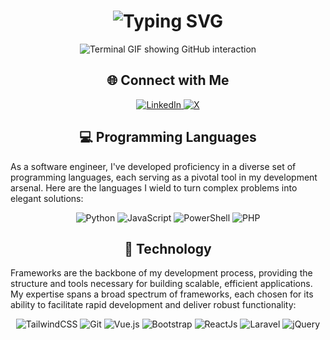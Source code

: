 <div align="center">
    <h1>
        <img src="https://readme-typing-svg.herokuapp.com?font=Jetbrains+mono&size=40&duration=3000&color=33FF33&center=true&vCenter=true&width=735&lines=Hey..+I'm+Abdulla+Al+Noman;Welcome+in+my+Github" alt="Typing SVG"/>
    </h1>
    <p>
        <img src="termina-gh.gif" alt="Terminal GIF showing GitHub interaction" />
    </p>
</div>

<h2 align="center">🌐 Connect with Me</h2>

<div align="center">
  <a href="https://www.linkedin.com/in/nomanabdulla/" target="_blank">
    <img src="https://img.shields.io/badge/Connect%20on%20LinkedIn-%230077B5.svg?&style=for-the-badge&logo=linkedin&logoColor=white" alt="LinkedIn"/>
  </a>
  
  <a href="https://x.com/aanoman2863" target="_blank">
    <img src="https://img.shields.io/badge/Connect%20on%20X-%230077B5.svg?&style=for-the-badge&logo=x&logoColor=white" alt="X"/>
  </a>
</div>

<h2 align="center" class="section-heading">💻 Programming Languages</h2>
<p>As a software engineer, I've developed proficiency in a diverse set of programming languages, each serving as a pivotal tool in my development arsenal. Here are the languages I wield to turn complex problems into elegant solutions:</p>
<div align="center">
  <img src="https://img.shields.io/badge/Python-3776AB?style=for-the-badge&logo=python&logoColor=white" alt="Python"/>
  <img src="https://img.shields.io/badge/JavaScript-F7DF1E?style=for-the-badge&logo=javascript&logoColor=black" alt="JavaScript"/>
  <img src="https://img.shields.io/badge/PowerShell-2C2D2F?style=for-the-badge&logo=powershell&logoColor=white" alt="PowerShell"/>
  <img src="https://img.shields.io/badge/PHP-4F5B93?style=for-the-badge&logo=php&logoColor=white" alt="PHP"/>
</div>

<h2 align="center" class="section-heading">🔧 Technology</h2>
<p>Frameworks are the backbone of my development process, providing the structure and tools necessary for building scalable, efficient applications. My expertise spans a broad spectrum of frameworks, each chosen for its ability to facilitate rapid development and deliver robust functionality:</p>
<div align="center">
  <img src="https://img.shields.io/badge/TailwindCSS-38B2AC?style=for-the-badge&logo=tailwindcss&logoColor=white" alt="TailwindCSS"/>
  <img src="https://img.shields.io/badge/Git-F05032?style=for-the-badge&logo=git&logoColor=white" alt="Git"/>
  <img src="https://img.shields.io/badge/Vue.js-4FC08D?style=for-the-badge&logo=vuedotjs&logoColor=white" alt="Vue.js"/>
  <img src="https://img.shields.io/badge/Bootstrap-7952B3?style=for-the-badge&logo=bootstrap&logoColor=white" alt="Bootstrap"/>
  <img src="https://img.shields.io/badge/react-00AFD7?style=for-the-badge&logo=react&logoColor=white" alt="ReactJs"/>
  <img src="https://img.shields.io/badge/Laravel-F05340?style=for-the-badge&logo=laravel&logoColor=white" alt="Laravel"/>
  <img src="https://img.shields.io/badge/jQuery-0769AD?style=for-the-badge&logo=jquery&logoColor=white" alt="jQuery"/>
</div>
